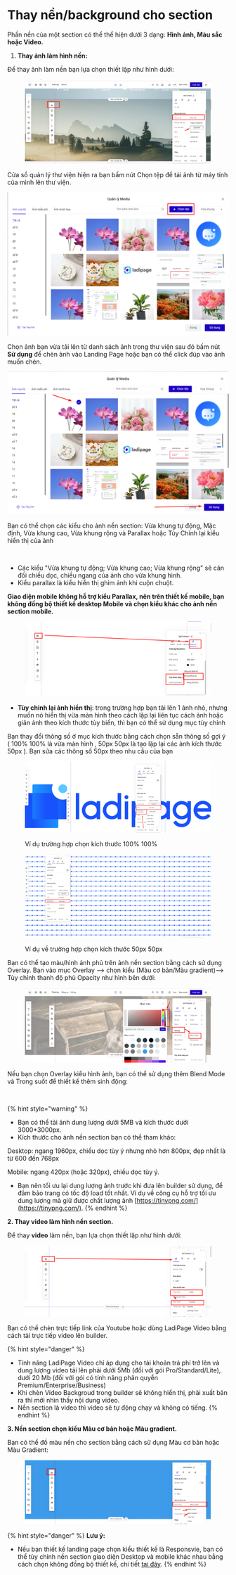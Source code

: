 # Thay nền/background cho section



Phần nền của một section có thể thể hiện dưới 3 dạng: **Hình ảnh, Màu sắc hoặc Video.**

1. **Thay ảnh làm hình nền:**

Để thay ảnh làm nền bạn lựa chọn thiết lập như hình dưới:

<figure><img src="../../../.gitbook/assets/section nền ảnh.png" alt=""><figcaption></figcaption></figure>

Cửa sổ quản lý thư viện hiện ra bạn bấm nút Chọn tệp để tải ảnh từ máy tính của mình lên thư viện.

![](<../../../.gitbook/assets/image (579).png>)

Chọn ảnh bạn vừa tải lên từ danh sách ảnh trong thư viện sau đó bấm nút **Sử dụng** để chèn ảnh vào Landing Page hoặc bạn có thể click đúp vào ảnh muốn chèn.&#x20;

![](<../../../.gitbook/assets/image (937).png>)

Bạn có thể chọn các kiểu cho ảnh nền section: Vừa khung tự động, Mặc định, Vừa khung cao, Vừa khung rộng và Parallax hoặc Tùy Chỉnh lại kiểu hiển thị của ảnh&#x20;

<figure><img src="../../../.gitbook/assets/kiểu.png" alt=""><figcaption></figcaption></figure>

* Các kiểu "Vừa khung tự động; Vừa khung cao; Vừa khung rộng" sẽ cân đối chiều dọc, chiều ngang của ảnh cho vừa khung hình.&#x20;
* Kiểu parallax là kiểu hiển thị ghim ảnh khi cuộn chuột.



**Giao diện mobile không hỗ trợ kiểu Parallax, nên trên thiết kế mobile, bạn không đồng bộ thiết kế desktop Mobile và chọn kiểu khác cho ảnh nền section mobile.**

<figure><img src="../../../.gitbook/assets/đồng bộ.png" alt=""><figcaption></figcaption></figure>

* **Tùy chỉnh lại ảnh hiển thị**: trong trường hợp bạn tải lên 1 ảnh nhỏ, nhưng muốn nó hiển thị vừa màn hình theo cách lặp lại liên tục cách ảnh hoặc giãn ảnh theo kích thước tùy biến, thì bạn có thể sử dụng  mục tùy chỉnh&#x20;

Bạn thay đổi thông số ở mục kích thước bằng cách chọn sẵn thông số gợi ý ( 100% 100% là vừa     màn hình , 50px 50px là tạo lặp lại các ảnh kích thước 50px ). Bạn sửa các thông số 50px theo nhu cầu của bạn&#x20;





<figure><img src="../../../.gitbook/assets/image (1010).png" alt=""><figcaption><p>Ví dụ trường hợp chọn  kích thước 100% 100%</p></figcaption></figure>

<figure><img src="../../../.gitbook/assets/image (253).png" alt=""><figcaption><p>Ví dụ về trường hợp chọn kích thước 50px 50px </p></figcaption></figure>

Bạn có thể tạo màu/hình ảnh phủ trên ảnh nền section bằng cách sử dụng Overlay. Bạn vào mục Overlay --> chọn kiểu (Màu cơ bản/Màu gradient)--> Tùy chỉnh thanh độ phủ Opacity như hình bên dưới:

<figure><img src="../../../.gitbook/assets/overlay.png" alt=""><figcaption></figcaption></figure>

Nếu bạn chọn Overlay kiểu hình ảnh, bạn có thể sử dụng thêm Blend Mode và Trong suốt để thiết kế thêm sinh động:

<figure><img src="../../../.gitbook/assets/overlay ảnh.png" alt=""><figcaption></figcaption></figure>

{% hint style="warning" %}
* Bạn có thể tải ảnh dung lượng dưới 5MB và kích thước dưới 3000\*3000px.
* Kích thước cho ảnh nền section bạn có thể tham khảo:

Desktop: ngang 1960px, chiều dọc tùy ý nhưng nhỏ hơn 800px, đẹp nhất là từ 600 đến 768px

Mobile: ngang 420px (hoặc 320px), chiều dọc tùy ý.

* Bạn nên tối ưu lại dung lượng ảnh trước khi đưa lên builder sử dụng, để đảm bảo trang có tốc độ load tốt nhất. Ví dụ về công cụ hỗ trợ tối ưu dung lượng mà giữ được chất lượng ảnh [https://tinypng.com/](https://tinypng.com/).
{% endhint %}



**2. Thay video làm hình nền section.**

Để thay **video** làm nền, bạn lựa chọn thiết lập như hình dưới:

<figure><img src="../../../.gitbook/assets/section video.png" alt=""><figcaption></figcaption></figure>

Bạn có thể chèn trực tiếp link của Youtube hoặc dùng LadiPage Video bằng cách tải trực tiếp video lên builder.

{% hint style="danger" %}
* Tính năng LadiPage Video chỉ áp dụng cho tài khoản trả phí trở lên và dung lượng video tải lên phải dưới 5Mb (đối với gói Pro/Standard/Lite), dưới 20 Mb (đối với gói có tính năng phân quyền Premium/Enterprise/Business)
* Khi chèn Video Backgroud trong builder sẽ không hiển thị, phải xuất bản ra thì mới nhìn thấy nội dung video.
* Nền section là video thì video sẽ tự động chạy và không có tiếng.
{% endhint %}

**3. Nền section chọn kiểu Màu cơ bản hoặc Màu gradient.**

Bạn có thể đồ màu nền cho section bằng cách sử dụng Màu cơ bản hoặc Màu Gradient:

<figure><img src="../../../.gitbook/assets/nền màu.png" alt=""><figcaption></figcaption></figure>

{% hint style="danger" %}
**Lưu ý:**&#x20;

* Nếu bạn thiết kế landing page chọn kiểu thiết kế là Responsvie, bạn có thể tùy chỉnh nền section giao diện Desktop và mobile khác nhau bằng cách chọn không đồng bộ thiết kế, chi tiết [tại đây](https://help.ladipage.vn/nang-cao-cho-phan-tu/dong-bo-khong-dong-bo-thiet-ke).
{% endhint %}
